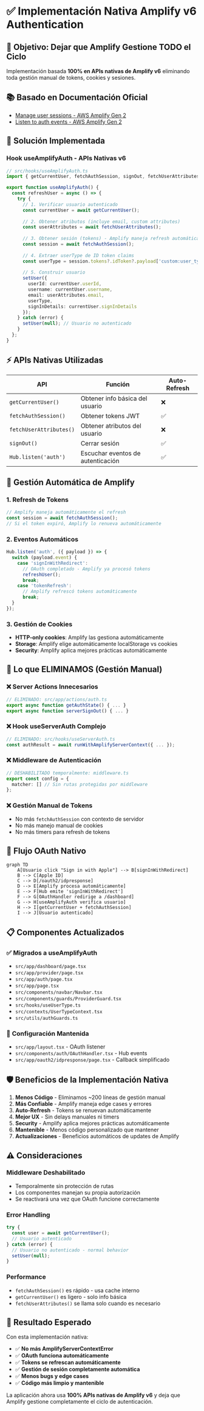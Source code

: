 # ✅ Implementación Nativa Amplify v6 Authentication

## 🎯 **Objetivo: Dejar que Amplify Gestione TODO el Ciclo**

Implementación basada **100% en APIs nativas de Amplify v6** eliminando toda gestión manual de tokens, cookies y sesiones.

## 📚 **Basado en Documentación Oficial**

- [Manage user sessions - AWS Amplify Gen 2](https://docs.amplify.aws/react/build-a-backend/auth/connect-your-frontend/manage-user-sessions/)
- [Listen to auth events - AWS Amplify Gen 2](https://docs.amplify.aws/react/build-a-backend/auth/connect-your-frontend/listen-to-auth-events/)

## 🔧 **Solución Implementada**

### **Hook useAmplifyAuth - APIs Nativas v6**

```typescript
// src/hooks/useAmplifyAuth.ts
import { getCurrentUser, fetchAuthSession, signOut, fetchUserAttributes } from 'aws-amplify/auth';

export function useAmplifyAuth() {
  const refreshUser = async () => {
    try {
      // 1. Verificar usuario autenticado
      const currentUser = await getCurrentUser();
      
      // 2. Obtener atributos (incluye email, custom attributes)
      const userAttributes = await fetchUserAttributes();
      
      // 3. Obtener sesión (tokens) - Amplify maneja refresh automáticamente
      const session = await fetchAuthSession();
      
      // 4. Extraer userType de ID token claims
      const userType = session.tokens?.idToken?.payload['custom:user_type'] || 'consumer';
      
      // 5. Construir usuario
      setUser({
        userId: currentUser.userId,
        username: currentUser.username,
        email: userAttributes.email,
        userType,
        signInDetails: currentUser.signInDetails
      });
    } catch (error) {
      setUser(null); // Usuario no autenticado
    }
  };
}
```

## ⚡ **APIs Nativas Utilizadas**

| API | Función | Auto-Refresh |
|-----|---------|--------------|
| `getCurrentUser()` | Obtener info básica del usuario | ❌ |
| `fetchAuthSession()` | Obtener tokens JWT | ✅ |
| `fetchUserAttributes()` | Obtener atributos del usuario | ❌ |
| `signOut()` | Cerrar sesión | ✅ |
| `Hub.listen('auth')` | Escuchar eventos de autenticación | ✅ |

## 🔄 **Gestión Automática de Amplify**

### **1. Refresh de Tokens**
```typescript
// Amplify maneja automáticamente el refresh
const session = await fetchAuthSession();
// Si el token expiró, Amplify lo renueva automáticamente
```

### **2. Eventos Automáticos**
```typescript
Hub.listen('auth', ({ payload }) => {
  switch (payload.event) {
    case 'signInWithRedirect':
      // OAuth completado - Amplify ya procesó tokens
      refreshUser();
      break;
    case 'tokenRefresh':
      // Amplify refrescó tokens automáticamente
      break;
  }
});
```

### **3. Gestión de Cookies**
- **HTTP-only cookies**: Amplify las gestiona automáticamente
- **Storage**: Amplify elige automáticamente localStorage vs cookies
- **Security**: Amplify aplica mejores prácticas automáticamente

## 🚫 **Lo que ELIMINAMOS (Gestión Manual)**

### ❌ **Server Actions Innecesarios**
```typescript
// ELIMINADO: src/app/actions/auth.ts
export async function getAuthState() { ... }
export async function serverSignOut() { ... }
```

### ❌ **Hook useServerAuth Complejo**
```typescript
// ELIMINADO: src/hooks/useServerAuth.ts
const authResult = await runWithAmplifyServerContext({ ... });
```

### ❌ **Middleware de Autenticación**
```typescript
// DESHABILITADO temporalmente: middleware.ts
export const config = {
  matcher: [] // Sin rutas protegidas por middleware
};
```

### ❌ **Gestión Manual de Tokens**
- No más `fetchAuthSession` con contexto de servidor
- No más manejo manual de cookies
- No más timers para refresh de tokens

## 🎯 **Flujo OAuth Nativo**

```mermaid
graph TD
    A[Usuario click "Sign in with Apple"] --> B[signInWithRedirect]
    B --> C[Apple ID]
    C --> D[/oauth2/idpresponse]
    D --> E[Amplify procesa automáticamente]
    E --> F[Hub emite 'signInWithRedirect']
    F --> G[OAuthHandler redirige a /dashboard]
    G --> H[useAmplifyAuth verifica usuario]
    H --> I[getCurrentUser + fetchAuthSession]
    I --> J[Usuario autenticado]
```

## 📋 **Componentes Actualizados**

### ✅ **Migrados a useAmplifyAuth**
- `src/app/dashboard/page.tsx`
- `src/app/provider/page.tsx`
- `src/app/auth/page.tsx`
- `src/app/page.tsx`
- `src/components/navbar/Navbar.tsx`
- `src/components/guards/ProviderGuard.tsx`
- `src/hooks/useUserType.ts`
- `src/contexts/UserTypeContext.tsx`
- `src/utils/authGuards.ts`

### 🔧 **Configuración Mantenida**
- `src/app/layout.tsx` - OAuth listener
- `src/components/auth/OAuthHandler.tsx` - Hub events
- `src/app/oauth2/idpresponse/page.tsx` - Callback simplificado

## 🛡️ **Beneficios de la Implementación Nativa**

1. **Menos Código** - Eliminamos ~200 líneas de gestión manual
2. **Más Confiable** - Amplify maneja edge cases y errores
3. **Auto-Refresh** - Tokens se renuevan automáticamente
4. **Mejor UX** - Sin delays manuales ni timers
5. **Security** - Amplify aplica mejores prácticas automáticamente
6. **Mantenible** - Menos código personalizado que mantener
7. **Actualizaciones** - Beneficios automáticos de updates de Amplify

## ⚠️ **Consideraciones**

### **Middleware Deshabilitado**
- Temporalmente sin protección de rutas
- Los componentes manejan su propia autorización
- Se reactivará una vez que OAuth funcione correctamente

### **Error Handling**
```typescript
try {
  const user = await getCurrentUser();
  // Usuario autenticado
} catch (error) {
  // Usuario no autenticado - normal behavior
  setUser(null);
}
```

### **Performance**
- `fetchAuthSession()` es rápido - usa cache interno
- `getCurrentUser()` es ligero - solo info básica
- `fetchUserAttributes()` se llama solo cuando es necesario

## 🚀 **Resultado Esperado**

Con esta implementación nativa:
- ✅ **No más AmplifyServerContextError**
- ✅ **OAuth funciona automáticamente**
- ✅ **Tokens se refrescan automáticamente**
- ✅ **Gestión de sesión completamente automática**
- ✅ **Menos bugs y edge cases**
- ✅ **Código más limpio y mantenible**

La aplicación ahora usa **100% APIs nativas de Amplify v6** y deja que Amplify gestione completamente el ciclo de autenticación.